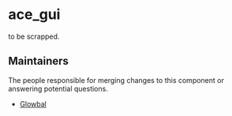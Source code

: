 ace_gui
=======

to be scrapped.


## Maintainers

The people responsible for merging changes to this component or answering potential questions.

- [Glowbal](https://github.com/Glowbal)
